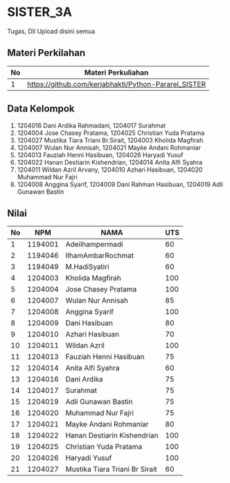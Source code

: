 # SISTER_3A
Tugas, Dll Upload disini semua
## Materi Perkilahan
| No | Materi Perkuliahan |
| -------- | -------- |
| 1| https://github.com/kerjabhakti/Python-Pararel_SISTER |

## Data Kelompok
1. 1204016 Dani Ardika Rahmadani, 1204017 Surahmat
2. 1204004 Jose Chasey Pratama, 1204025 Christian Yuda Pratama
3. 1204027 Mustika Tiara Triani Br.Sirait, 1204003 Kholida Magfirah
4. 1204007 Wulan Nur Annisah, 1204021 Mayke Andani Rohmaniar
5. 1204013 Fauziah Henni Hasibuan, 1204026 Haryadi Yusuf
6. 1204022 Hanan Destiarin Kishendrian, 1204014 Anita Alfi Syahra
7. 1204011 Wildan Azril Arvany, 1204010 Azhari Hasibuan, 1204020	Muhammad Nur Fajri
8. 1204008 Anggina Syarif, 1204009 Dani Rahman Hasibuan, 1204019 Adli Gunawan Bastin

## Nilai 
| No | NPM | NAMA | UTS |
| -------- | -------- |-------- |-------- |
| 1 | 1194001 | Adeilhampermadi |60 |
| 2 | 1194046 | IlhamAmbarRochmat |60 |
| 3 | 1194049 | M.HadiSyatiri |60 |
| 4 | 1204003 | Kholida Magfirah |100 |
| 5 | 1204004 | Jose Chasey Pratama |100 |
| 6 | 1204007 | Wulan Nur Annisah |85 |
| 7 | 1204008 | Anggina Syarif |100 |
| 8 | 1204009 | Dani Hasibuan |80 |
| 9 | 1204010 | Azhari Hasibuan |70 |
| 10 | 1204011 | Wildan Azril |100 |
| 11 | 1204013 | Fauziah Henni Hasibuan |75 |
| 12 | 1204014 | Anita Alfi Syahra |60 |
| 13 | 1204016 | Dani Ardika  |75 |
| 14 | 1204017 | Surahmat  |75 |
| 15 | 1204019 | Adli Gunawan Bastin  |75 |
| 16 | 1204020 | Muhammad Nur Fajri  |75 |
| 17 | 1204021 | Mayke Andani Rohmaniar  |80 |
| 18 | 1204022 | Hanan Destiarin Kishendrian  |100 |
| 19 | 1204025 | Christian Yuda Pratama  |100 |
| 20 | 1204026 | Haryadi Yusuf  |100 |
| 21 | 1204027 | Mustika Tiara Triani Br Sirait  |60 |











